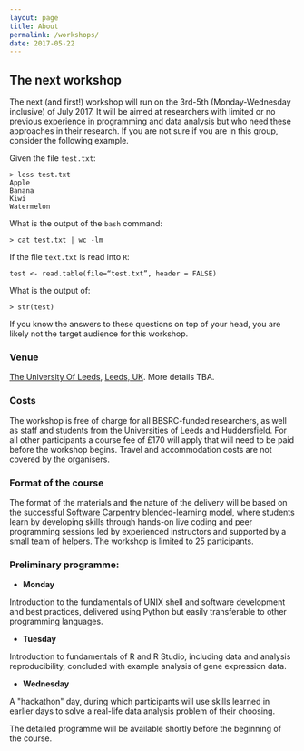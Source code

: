 ```yaml
---
layout: page
title: About
permalink: /workshops/
date: 2017-05-22
---
```


## The next workshop

The next (and first!) workshop will run on the 3rd-5th (Monday-Wednesday inclusive) of July 2017. It will be aimed at researchers with limited or no previous experience in programming and data analysis but who need these approaches in their research. If you are not sure if you are in this group, consider the following example.

Given the file `test.txt`:
~~~
> less test.txt
Apple
Banana
Kiwi
Watermelon
~~~

What is the output of the `bash` command:

`> cat test.txt | wc -lm`

If the file `text.txt` is read into `R`:

`test <- read.table(file=“test.txt”, header = FALSE)`

What is the output of:

`> str(test)`

If you know the answers to these questions on top of your head, you are likely not the target audience for this workshop.

### Venue

[The University Of Leeds](http://leeds.ac.uk), [Leeds, UK](https://www.google.co.uk/maps/place/University+of+Leeds/@53.8066846,-1.5572268,17z/data=!3m1!4b1!4m5!3m4!1s0x48795c02da8a25af:0xd388478487e96af9!8m2!3d53.8066815!4d-1.5550328?hl=en). More details TBA.

### Costs

The workshop is free of charge for all BBSRC-funded researchers, as well as staff and students from the Universities of Leeds and Huddersfield. For all other participants a course fee of £170 will apply that will need to be paid before the workshop begins. Travel and accommodation costs are not covered by the organisers.

### Format of the course

The format of the materials and the nature of the delivery will be based on the successful [Software Carpentry](http://software-carpentry.org/) blended-learning model, where students learn by developing skills through hands-on live coding and peer programming sessions led by experienced instructors and supported by a small team of helpers. The workshop is limited to 25 participants.

### Preliminary programme:

- **Monday**

Introduction to the fundamentals of UNIX shell and software development and best practices, delivered using Python but easily transferable to other programming languages.

- **Tuesday**

Introduction to fundamentals of R and R Studio, including data and analysis reproducibility, concluded with example analysis of gene expression data.

- **Wednesday** 

A "hackathon" day, during which participants will use skills learned in earlier days to solve a real-life data analysis problem of their choosing.

The detailed programme will be available shortly before the beginning of the course.
